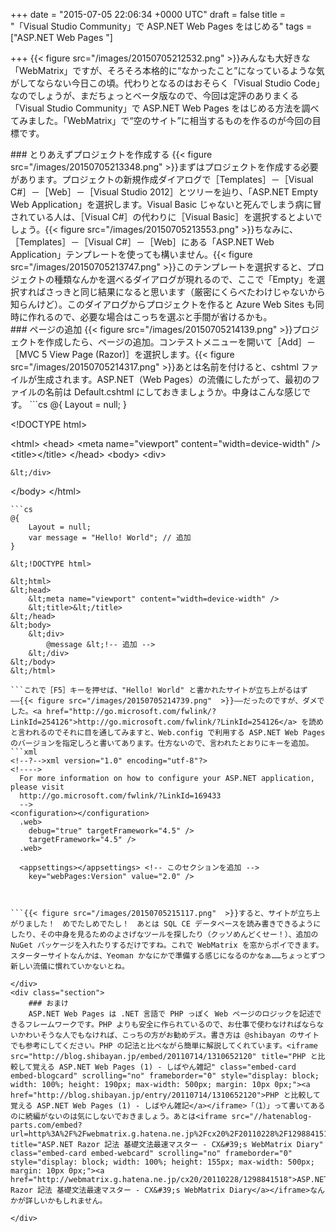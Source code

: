 
+++
date = "2015-07-05 22:06:34 +0000 UTC"
draft = false
title = "「Visual Studio Community」で ASP.NET Web Pages をはじめる"
tags = ["ASP.NET Web Pages "]

+++
{{< figure src="/images/20150705212532.png"  >}}みんなも大好きな「WebMatrix」ですが、そろそろ本格的に“なかったこと”になっているような気がしてならない今日この頃。代わりとなるのはおそらく「Visual Studio Code」なのでしょうが、まだちょっとベータ版なので、今回は定評のありまくる「Visual Studio Community」で ASP.NET Web Pages をはじめる方法を調べてみました。「WebMatrix」で“空のサイト”に相当するものを作るのが今回の目標です。

<div class="section">
    ### とりあえずプロジェクトを作成する
    {{< figure src="/images/20150705213348.png"  >}}まずはプロジェクトを作成する必要があります。プロジェクトの新規作成ダイアログで［Templates］－［Visual C#］－［Web］－［Visual Studio 2012］とツリーを辿り、「ASP.NET Empty Web Application」を選択します。Visual Basic じゃないと死んでしまう病に冒されている人は、［Visual C#］の代わりに［Visual Basic］を選択するとよいでしょう。{{< figure src="/images/20150705213553.png"  >}}ちなみに、［Templates］－［Visual C#］－［Web］にある「ASP.NET Web Application」テンプレートを使っても構いません。{{< figure src="/images/20150705213747.png"  >}}このテンプレートを選択すると、プロジェクトの種類なんかを選べるダイアログが現れるので、ここで「Empty」を選択すればさっきと同じ結果になると思います（厳密にくらべたわけじゃないから知らんけど）。このダイアログからプロジェクトを作ると Azure Web Sites も同時に作れるので、必要な場合はこっちを選ぶと手間が省けるかも。

</div>
<div class="section">
    ### ページの追加
    {{< figure src="/images/20150705214139.png"  >}}プロジェクトを作成したら、ページの追加。コンテストメニューを開いて［Add］－［MVC 5 View Page (Razor)］を選択します。{{< figure src="/images/20150705214317.png"  >}}あとは名前を付けると、cshtml ファイルが生成されます。ASP.NET（Web Pages）の流儀にしたがって、最初のファイルの名前は Default.cshtml にしておきましょうか。中身はこんな感じです。
```cs
@{
    Layout = null;
}

&lt;!DOCTYPE html>

&lt;html>
&lt;head>
    &lt;meta name="viewport" content="width=device-width" />
    &lt;title>&lt;/title>
&lt;/head>
&lt;body>
    &lt;div>
    
    &lt;/div>
&lt;/body>
&lt;/html>

```body が空っぽなので、ついでにこんな感じでサンプルコードを加えておきます。
```cs
@{
    Layout = null;
    var message = "Hello! World"; // 追加
}

&lt;!DOCTYPE html>

&lt;html>
&lt;head>
    &lt;meta name="viewport" content="width=device-width" />
    &lt;title>&lt;/title>
&lt;/head>
&lt;body>
    &lt;div>
        @message &lt;!-- 追加 -->
    &lt;/div>
&lt;/body>
&lt;/html>

```これで［F5］キーを押せば、"Hello! World" と書かれたサイトが立ち上がるはず――{{< figure src="/images/20150705214739.png"  >}}――だったのですが、ダメでした。<a href="http://go.microsoft.com/fwlink/?LinkId=254126">http://go.microsoft.com/fwlink/?LinkId=254126</a> を読めと言われるのでそれに目を通してみますと、Web.config で利用する ASP.NET Web Pages のバージョンを指定しろと書いてあります。仕方ないので、言われたとおりにキーを追加。
```xml
<!--?-->xml version="1.0" encoding="utf-8"?>
<!---->
  For more information on how to configure your ASP.NET application, please visit
  http://go.microsoft.com/fwlink/?LinkId=169433
  -->
<configuration></configuration>
  .web>
    debug="true" targetFramework="4.5" />
    targetFramework="4.5" />
  .web>

  <appsettings></appsettings> <!-- このセクションを追加 -->
    key="webPages:Version" value="2.0" />
  


```{{< figure src="/images/20150705215117.png"  >}}すると、サイトが立ち上がりました！　めでたしめでたし！　あとは SQL CE データベースを読み書きできるようにしたり、その中身を見るためのよさげなツールを探したり（クッソめんどくせー！）、追加の NuGet パッケージを入れたりするだけですね。これで WebMatrix を窓からポイできます。スターターサイトなんかは、Yeoman かなにかで準備する感じになるのかなぁ……ちょっとずつ新しい流儀に慣れていかないとね。

</div>
<div class="section">
    ### おまけ
    ASP.NET Web Pages は .NET 言語で PHP っぽく Web ページのロジックを記述できるフレームワークです。PHP よりも安全に作られているので、お仕事で使わなければならないかわいそうな人でもなければ、こっちの方がお勧めデス。書き方は @shibayan のサイトでも参考にしてください。PHP の記法と比べながら簡単に解説してくれています。<iframe src="http://blog.shibayan.jp/embed/20110714/1310652120" title="PHP と比較して覚える ASP.NET Web Pages (1) - しばやん雑記" class="embed-card embed-blogcard" scrolling="no" frameborder="0" style="display: block; width: 100%; height: 190px; max-width: 500px; margin: 10px 0px;"><a href="http://blog.shibayan.jp/entry/20110714/1310652120">PHP と比較して覚える ASP.NET Web Pages (1) - しばやん雑記</a></iframe>「（1）」って書いてあるのに続編がないのは気にしないでおきましょう。あとは<iframe src="//hatenablog-parts.com/embed?url=http%3A%2F%2Fwebmatrix.g.hatena.ne.jp%2Fcx20%2F20110228%2F1298841518" title="ASP.NET Razor 記法 基礎文法最速マスター - CX&#39;s WebMatrix Diary" class="embed-card embed-webcard" scrolling="no" frameborder="0" style="display: block; width: 100%; height: 155px; max-width: 500px; margin: 10px 0px;"><a href="http://webmatrix.g.hatena.ne.jp/cx20/20110228/1298841518">ASP.NET Razor 記法 基礎文法最速マスター - CX&#39;s WebMatrix Diary</a></iframe>なんかが詳しいかもしれません。

</div>

